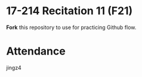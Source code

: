 # 17-214 Recitation 11 (F21)
**Fork** this repository to use for practicing Github flow.

# Attendance
jingz4